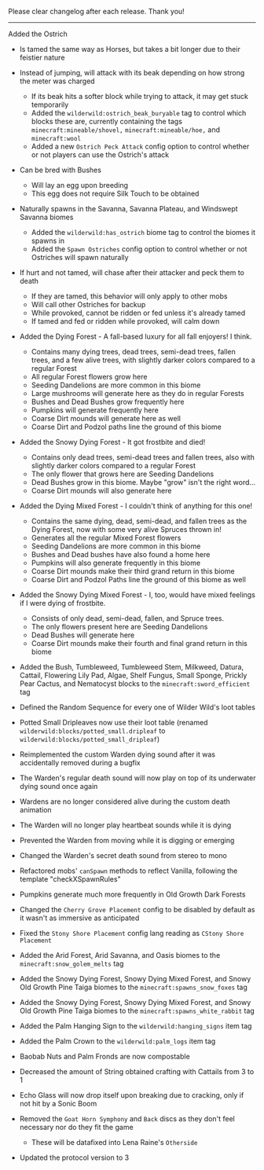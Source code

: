 Please clear changelog after each release.
Thank you!

-----------------
Added the Ostrich
- Is tamed the same way as Horses, but takes a bit longer due to their feistier nature
- Instead of jumping, will attack with its beak depending on how strong the meter was charged
    - If its beak hits a softer block while trying to attack, it may get stuck temporarily
    - Added the `wilderwild:ostrich_beak_buryable` tag to control which blocks these are, currently containing the tags `minecraft:mineable/shovel,` `minecraft:mineable/hoe,` and `minecraft:wool`
    - Added a new `Ostrich Peck Attack` config option to control whether or not players can use the Ostrich's attack
- Can be bred with Bushes
    - Will lay an egg upon breeding
    - This egg does not require Silk Touch to be obtained
- Naturally spawns in the Savanna, Savanna Plateau, and Windswept Savanna biomes
    - Added the `wilderwild:has_ostrich` biome tag to control the biomes it spawns in
    - Added the `Spawn Ostriches` config option to control whether or not Ostriches will spawn naturally
- If hurt and not tamed, will chase after their attacker and peck them to death
    - If they are tamed, this behavior will only apply to other mobs
    - Will call other Ostriches for backup
    - While provoked, cannot be ridden or fed unless it's already tamed
    - If tamed and fed or ridden while provoked, will calm down

- Added the Dying Forest - A fall-based luxury for all fall enjoyers! I think.
    - Contains many dying trees, dead trees, semi-dead trees, fallen trees, and a few alive trees, with slightly darker colors compared to a regular Forest
    - All regular Forest flowers grow here
    - Seeding Dandelions are more common in this biome
    - Large mushrooms will generate here as they do in regular Forests
    - Bushes and Dead Bushes grow frequently here
    - Pumpkins will generate frequently here
    - Coarse Dirt mounds will generate here as well
    - Coarse Dirt and Podzol paths line the ground of this biome

- Added the Snowy Dying Forest - It got frostbite and died!
    - Contains only dead trees, semi-dead trees and fallen trees, also with slightly darker colors compared to a regular Forest
    - The only flower that grows here are Seeding Dandelions
    - Dead Bushes grow in this biome. Maybe "grow" isn't the right word...
    - Coarse Dirt mounds will also generate here

- Added the Dying Mixed Forest - I couldn't think of anything for this one!
    - Contains the same dying, dead, semi-dead, and fallen trees as the Dying Forest, now with some very alive Spruces thrown in!
    - Generates all the regular Mixed Forest flowers
    - Seeding Dandelions are more common in this biome
    - Bushes and Dead bushes have also found a home here
    - Pumpkins will also generate frequently in this biome
    - Coarse Dirt mounds make their third grand return in this biome
    - Coarse Dirt and Podzol Paths line the ground of this biome as well

- Added the Snowy Dying Mixed Forest - I, too, would have mixed feelings if I were dying of frostbite.
    - Consists of only dead, semi-dead, fallen, and Spruce trees.
    - The only flowers present here are Seeding Dandelions
    - Dead Bushes will generate here
    - Coarse Dirt mounds make their fourth and final grand return in this biome

- Added the Bush, Tumbleweed, Tumbleweed Stem, Milkweed, Datura, Cattail, Flowering Lily Pad, Algae, Shelf Fungus, Small Sponge, Prickly Pear Cactus, and Nematocyst blocks to the `minecraft:sword_efficient` tag
- Defined the Random Sequence for every one of Wilder Wild's loot tables
- Potted Small Dripleaves now use their loot table (renamed `wilderwild:blocks/potted_small.dripleaf` to `wilderwild:blocks/potted_small_dripleaf`)
- Reimplemented the custom Warden dying sound after it was accidentally removed during a bugfix
- The Warden's regular death sound will now play on top of its underwater dying sound once again
- Wardens are no longer considered alive during the custom death animation
- The Warden will no longer play heartbeat sounds while it is dying
- Prevented the Warden from moving while it is digging or emerging
- Changed the Warden's secret death sound from stereo to mono
- Refactored mobs' `canSpawn` methods to reflect Vanilla, following the template "checkXSpawnRules"
- Pumpkins generate much more frequently in Old Growth Dark Forests
- Changed the `Cherry Grove Placement` config to be disabled by default as it wasn't as immersive as anticipated
- Fixed the `Stony Shore Placement` config lang reading as `CStony Shore Placement`
- Added the Arid Forest, Arid Savanna, and Oasis biomes to the `minecraft:snow_golem_melts` tag
- Added the Snowy Dying Forest, Snowy Dying Mixed Forest, and Snowy Old Growth Pine Taiga biomes to the `minecraft:spawns_snow_foxes` tag
- Added the Snowy Dying Forest, Snowy Dying Mixed Forest, and Snowy Old Growth Pine Taiga biomes to the `minecraft:spawns_white_rabbit` tag
- Added the Palm Hanging Sign to the `wilderwild:hanging_signs` item tag
- Added the Palm Crown to the `wilderwild:palm_logs` item tag
- Baobab Nuts and Palm Fronds are now compostable
- Decreased the amount of String obtained crafting with Cattails from 3 to 1
- Echo Glass will now drop itself upon breaking due to cracking, only if not hit by a Sonic Boom
- Removed the `Goat Horn Symphony` and `Back` discs as they don't feel necessary nor do they fit the game
    - These will be datafixed into Lena Raine's `Otherside`
- Updated the protocol version to 3
